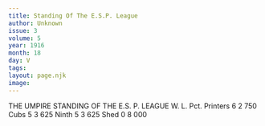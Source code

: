 ```yaml
---
title: Standing Of The E.S.P. League
author: Unknown
issue: 3
volume: 5
year: 1916
month: 18
day: V
tags:
layout: page.njk
image:
---
```

THE UMPIRE STANDING OF THE E.S. P. LEAGUE    		W. L. Pct.   Printers	6   2  750   Cubs		5   3  625   Ninth	5   3  625   Shed		0   8  000   
